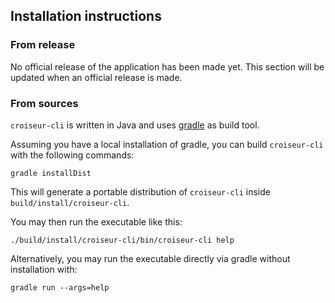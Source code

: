 <!--
SPDX-FileCopyrightText: 2023 Antoine Belvire
SPDX-License-Identifier: GPL-3.0-or-later
-->

## Installation instructions

### From release

No official release of the application has been made yet. This section will be updated when an 
official release is made.

### From sources

`croiseur-cli` is written in Java and uses [gradle](https://gradle.org/) as build tool.

Assuming you have a local installation of gradle, you can build `croiseur-cli` with the following 
commands:

```
gradle installDist
```

This will generate a portable distribution of `croiseur-cli` inside `build/install/croiseur-cli`.

You may then run the executable like this:

```
./build/install/croiseur-cli/bin/croiseur-cli help
```

Alternatively, you may run the executable directly via gradle without installation with:

```
gradle run --args=help
```
